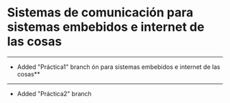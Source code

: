 # **Sistemas de comunicación para sistemas embebidos e internet de las cosas**
---
- Added "Práctica1" branch
ón para sistemas embebidos e internet de las cosas**
---
- Added "Práctica2" branch
